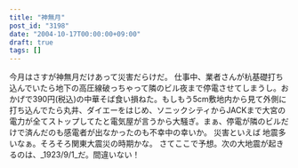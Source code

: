 ```yaml
---
title: "神無月"
post_id: "3198"
date: "2004-10-17T00:00:00+09:00"
draft: true
tags: []
---
```



今月はさすが神無月だけあって災害だらけだ。 仕事中、業者さんが杭基礎打ち込んでいたら地下の高圧線破っちゃって隣のビル夜まで停電させてしまうし。おかげで390円(税込)の中華そば食い損ねた。もしもう5cm敷地内から見て外側に打ち込んでたら丸井、ダイエーをはじめ、ソニックシティからJACKまで大宮の電力が全てストップしてたと電気屋が言うから大騒ぎ。まぁ、停電が隣のビルだけで済んだのも感電者が出なかったのも不幸中の幸いか。 災害といえば 地震多いなぁ。そろそろ関東大震災の時期かな。 さてここで予想。次の大地震が起きるのは、_1923/9/1_だ。間違いない！
